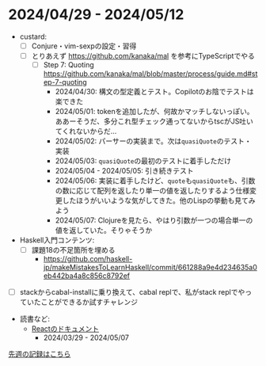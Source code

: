 # 2024/04/29 - 2024/05/12

- custard:
    - [ ] Conjure・vim-sexpの設定・習得
    - [ ] とりあえず <https://github.com/kanaka/mal> を参考にTypeScriptでやる
        - [ ] Step 7: Quoting <https://github.com/kanaka/mal/blob/master/process/guide.md#step-7-quoting>
            - 2024/04/30: 構文の型定義とテスト。Copilotのお陰でテストは楽できた
            - 2024/05/01: tokenを追加したが、何故かマッチしないっぽい。ああーそうだ、多分これ型チェック通ってないからtscがJS吐いてくれないからだ...
            - 2024/05/02: パーサーの実装まで。次は`quasiQuote`のテスト・実装
            - 2024/05/03: `quasiQuote`の最初のテストに着手しただけ
            - 2024/05/04 - 2024/05/05: 引き続きテスト
            - 2024/05/06: 実装に着手したけど、`quote`も`quasiQuote`も、引数の数に応じて配列を返したり単一の値を返したりするよう仕様変更したほうがいいような気がしてきた。他のLispの挙動も見てみよう
            - 2024/05/07: Clojureを見たら、やはり引数が一つの場合単一の値を返していた。そりゃそうか
- Haskell入門コンテンツ:
    - [ ] 課題18の不足箇所を埋める
        - <https://github.com/haskell-jp/makeMistakesToLearnHaskell/commit/661288a9e4d234635a0eb442ba4a8c856c8792ef>
- [ ] stackからcabal-installに乗り換えて、cabal replで、私がstack replでやっていたことができるか試すチャレンジ
- 読書など:
    - [Reactのドキュメント](https://ja.react.dev/learn)
        - 2024/03/29 - 2024/05/07

[先週の記録はこちら](https://github.com/igrep/daily-commits/blob/2e75620cb27f69c35c8dfe1bb80b0de14b2934de/yesterday.md)
